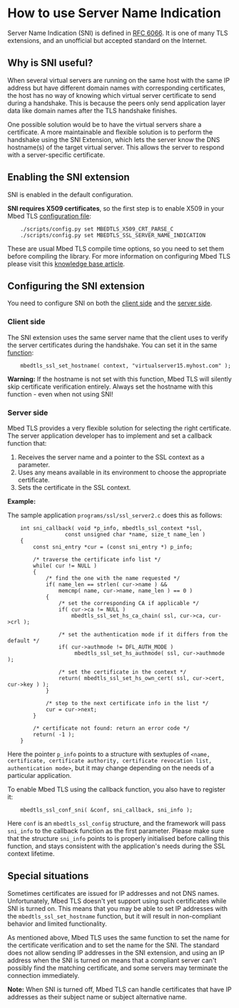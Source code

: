 # How to use Server Name Indication

Server Name Indication (SNI) is defined in [RFC 6066](https://tools.ietf.org/html/rfc6066). It is one of many TLS extensions, and an unofficial but accepted standard on the Internet.

## Why is SNI useful?

When several virtual servers are running on the same host with the same IP address but have different domain names with corresponding certificates, the host has no way of knowing which virtual server certificate to send during a handshake. This is because the peers only send application layer data like domain names after the TLS handshake finishes.

One possible solution would be to have the virtual servers share a certificate. A more maintainable and flexible solution is to perform the handshake using the SNI Extension, which lets the server know the DNS hostname(s) of the target virtual server. This allows the server to respond with a server-specific certificate.

## Enabling the SNI extension

SNI is enabled in the default configuration.

**SNI requires X509 certificates**, so the first step is to enable X509 in your Mbed TLS [configuration file](../compiling-and-building/how-do-i-configure-mbedtls.md):
```
    ./scripts/config.py set MBEDTLS_X509_CRT_PARSE_C
    ./scripts/config.py set MBEDTLS_SSL_SERVER_NAME_INDICATION
```
These are usual Mbed TLS compile time options, so you need to set them before compiling the library. For more information on configuring Mbed TLS please visit this [knowledge base article](../compiling-and-building/how-do-i-configure-mbedtls.md).

## Configuring the SNI extension

You need to configure SNI on both the [client side](#client-side) and the [server side](#server-side).

### Client side

The SNI extension uses the same server name that the client uses to verify the server certificates during the handshake. You can set it in the same [function](/api/ssl_8h.html):
```
    mbedtls_ssl_set_hostname( context, "virtualserver15.myhost.com" );
```
<span class="warnings">**Warning:** If the hostname is not set with this function, Mbed TLS will silently skip certificate verification entirely. Always set the hostname with this function - even when not using SNI!</span>

### Server side

Mbed TLS provides a very flexible solution for selecting the right certificate. The server application developer has to implement and set a callback function that:
1. Receives the server name and a pointer to the SSL context as a parameter.
1. Uses any means available in its environment to choose the appropriate certificate.
1. Sets the certificate in the SSL context.

**Example:**

The sample application `programs/ssl/ssl_server2.c` does this as follows:
```
    int sni_callback( void *p_info, mbedtls_ssl_context *ssl,
                  const unsigned char *name, size_t name_len )
    {
        const sni_entry *cur = (const sni_entry *) p_info;

        /* traverse the certificate info list */
        while( cur != NULL )
        {
            /* find the one with the name requested */
            if( name_len == strlen( cur->name ) &&
                memcmp( name, cur->name, name_len ) == 0 )
            {
                /* set the corresponding CA if applicable */
                if( cur->ca != NULL )
                    mbedtls_ssl_set_hs_ca_chain( ssl, cur->ca, cur->crl );

                /* set the authentication mode if it differs from the default */
                if( cur->authmode != DFL_AUTH_MODE )
                     mbedtls_ssl_set_hs_authmode( ssl, cur->authmode );

                /* set the certificate in the context */
                return( mbedtls_ssl_set_hs_own_cert( ssl, cur->cert, cur->key ) );
            }

            /* step to the next certificate info in the list */
            cur = cur->next;
        }

        /* certificate not found: return an error code */
        return( -1 );
    }
```
Here the pointer `p_info` points to a structure with sextuples of `<name, certificate, certificate authority, certificate revocation list, authentication mode>`, but it may change depending on the needs of a particular application.

To enable Mbed TLS using the callback function, you also have to register it:
```
    mbedtls_ssl_conf_sni( &conf, sni_callback, sni_info );
```
Here `conf` is an `mbedtls_ssl_config` structure, and the framework will pass `sni_info` to the callback function as the first parameter. Please make sure that the structure `sni_info` points to is properly initialised before calling this function, and stays consistent with the application's needs during the SSL context lifetime.

## Special situations

Sometimes certificates are issued for IP addresses and not DNS names. Unfortunately, Mbed TLS doesn't yet support using such certificates while SNI is turned on. This means that you may be able to set IP addresses with the `mbedtls_ssl_set_hostname` function, but it will result in non-compliant behavior and limited functionality.

As mentioned above, Mbed TLS uses the same function to set the name for the certificate verification and to set the name for the SNI. The standard does not allow sending IP addresses in the SNI extension, and using an IP address when the SNI is turned on means that a compliant server can't possibly find the matching certificate, and some servers may terminate the connection immediately.

<span class="notes">**Note:** When SNI is turned off, Mbed TLS can handle certificates that have IP addresses as their subject name or subject alternative name.</span>

<!---",use-sni,"sni, server name indication, virtual host, rfc 6066, tls extension",,,published,"2016-07-05 14:55:00",2,4773,"2016-07-06 12:55:00","Janos Follath"--->
